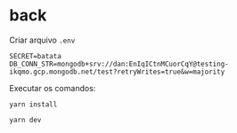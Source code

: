 # back

Criar arquivo `.env`

``` env
SECRET=batata
DB_CONN_STR=mongodb+srv://dan:EnIqICtnMCuorCqY@testing-ikqmo.gcp.mongodb.net/test?retryWrites=true&w=majority
```

Executar os comandos:

```
yarn install

yarn dev
```
